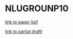 # NLUGROUNP10
[link to paper list!](https://docs.google.com/document/d/1AmuBuxg5eKTCzKFTUnCf1y9VGMaLY_9QevPvpbP7SdA/edit?usp=sharing)

[link to partial draft!](https://docs.google.com/document/d/1DAixK_4SUlcSDsDsfxiouAypbJRunzfAYDOAKm1yFkQ/edit?usp=sharing)
